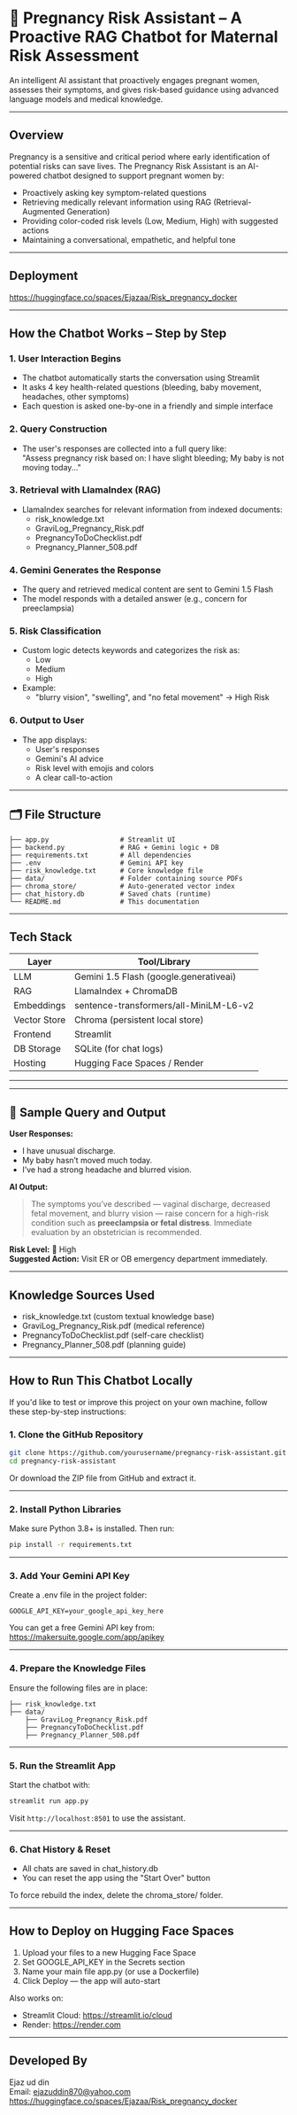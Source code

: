 # 🤰 Pregnancy Risk Assistant – A Proactive RAG Chatbot for Maternal Risk Assessment

An intelligent AI assistant that proactively engages pregnant women, assesses their symptoms, and gives risk-based guidance using advanced language models and medical knowledge.

---

## Overview

Pregnancy is a sensitive and critical period where early identification of potential risks can save lives. The Pregnancy Risk Assistant is an AI-powered chatbot designed to support pregnant women by:

- Proactively asking key symptom-related questions
- Retrieving medically relevant information using RAG (Retrieval-Augmented Generation)
- Providing color-coded risk levels (Low, Medium, High) with suggested actions
- Maintaining a conversational, empathetic, and helpful tone

---
## Deployment

https://huggingface.co/spaces/Ejazaa/Risk_pregnancy_docker

---

## How the Chatbot Works – Step by Step

### 1. User Interaction Begins
- The chatbot automatically starts the conversation using Streamlit
- It asks 4 key health-related questions (bleeding, baby movement, headaches, other symptoms)
- Each question is asked one-by-one in a friendly and simple interface

### 2. Query Construction
- The user's responses are collected into a full query like:  
  "Assess pregnancy risk based on: I have slight bleeding; My baby is not moving today..."

### 3. Retrieval with LlamaIndex (RAG)
- LlamaIndex searches for relevant information from indexed documents:
  - risk_knowledge.txt
  - GraviLog_Pregnancy_Risk.pdf
  - PregnancyToDoChecklist.pdf
  - Pregnancy_Planner_508.pdf

### 4. Gemini Generates the Response
- The query and retrieved medical content are sent to Gemini 1.5 Flash
- The model responds with a detailed answer (e.g., concern for preeclampsia)

### 5. Risk Classification
- Custom logic detects keywords and categorizes the risk as:
  - Low
  - Medium
  - High
- Example:
  - "blurry vision", "swelling", and "no fetal movement" → High Risk

### 6. Output to User
- The app displays:
  - User's responses
  - Gemini's AI advice
  - Risk level with emojis and colors
  - A clear call-to-action

---
## 🗂 File Structure

```
├── app.py                  # Streamlit UI
├── backend.py              # RAG + Gemini logic + DB
├── requirements.txt        # All dependencies
├── .env                    # Gemini API key
├── risk_knowledge.txt      # Core knowledge file
├── data/                   # Folder containing source PDFs
├── chroma_store/           # Auto-generated vector index
├── chat_history.db         # Saved chats (runtime)
└── README.md               # This documentation
```

---
## Tech Stack

| Layer         | Tool/Library                        |
|---------------|-------------------------------------|
| LLM           | Gemini 1.5 Flash (google.generativeai) |
| RAG           | LlamaIndex + ChromaDB               |
| Embeddings    | sentence-transformers/all-MiniLM-L6-v2 |
| Vector Store  | Chroma (persistent local store)     |
| Frontend      | Streamlit                           |
| DB Storage    | SQLite (for chat logs)              |
| Hosting       | Hugging Face Spaces / Render        |

---
---

## 🧪 Sample Query and Output

**User Responses:**
- I have unusual discharge.
- My baby hasn’t moved much today.
- I’ve had a strong headache and blurred vision.

**AI Output:**
> The symptoms you’ve described — vaginal discharge, decreased fetal movement, and blurry vision — raise concern for a high-risk condition such as **preeclampsia or fetal distress**. Immediate evaluation by an obstetrician is recommended.

**Risk Level:** 🚨 High  
**Suggested Action:** Visit ER or OB emergency department immediately.

---

## Knowledge Sources Used

- risk_knowledge.txt (custom textual knowledge base)
- GraviLog_Pregnancy_Risk.pdf (medical reference)
- PregnancyToDoChecklist.pdf (self-care checklist)
- Pregnancy_Planner_508.pdf (planning guide)

---

## How to Run This Chatbot Locally

If you'd like to test or improve this project on your own machine, follow these step-by-step instructions:

### 1. Clone the GitHub Repository

```bash
git clone https://github.com/yourusername/pregnancy-risk-assistant.git
cd pregnancy-risk-assistant
```

Or download the ZIP file from GitHub and extract it.

---

### 2. Install Python Libraries

Make sure Python 3.8+ is installed. Then run:

```bash
pip install -r requirements.txt
```

---

### 3. Add Your Gemini API Key

Create a .env file in the project folder:

```env
GOOGLE_API_KEY=your_google_api_key_here
```

You can get a free Gemini API key from: https://makersuite.google.com/app/apikey

---

### 4. Prepare the Knowledge Files

Ensure the following files are in place:

```
├── risk_knowledge.txt
├── data/
    ├── GraviLog_Pregnancy_Risk.pdf
    ├── PregnancyToDoChecklist.pdf
    ├── Pregnancy_Planner_508.pdf
```

---

### 5. Run the Streamlit App

Start the chatbot with:

```bash
streamlit run app.py
```

Visit `http://localhost:8501` to use the assistant.

---

### 6. Chat History & Reset

- All chats are saved in chat_history.db
- You can reset the app using the "Start Over" button

To force rebuild the index, delete the chroma_store/ folder.

---

## How to Deploy on Hugging Face Spaces

1. Upload your files to a new Hugging Face Space
2. Set GOOGLE_API_KEY in the Secrets section
3. Name your main file app.py (or use a Dockerfile)
4. Click Deploy — the app will auto-start

Also works on:
- Streamlit Cloud: https://streamlit.io/cloud
- Render: https://render.com

---

## Developed By

Ejaz ud din  
Email: ejazuddin870@yahoo.com  
https://huggingface.co/spaces/Ejazaa/Risk_pregnancy_docker
